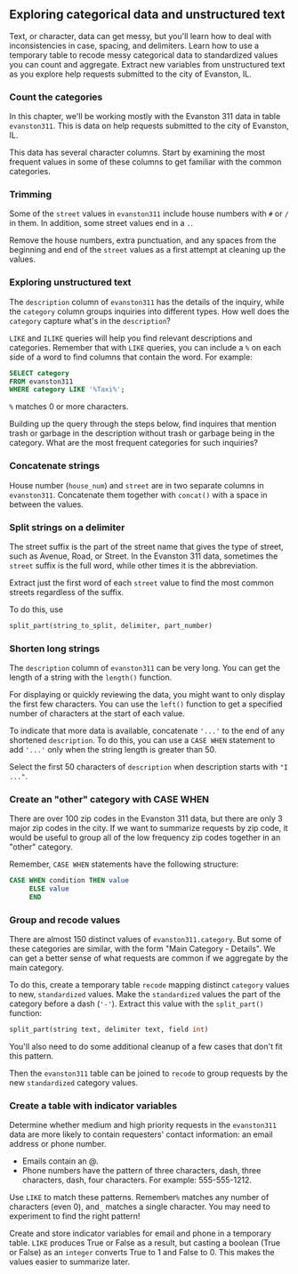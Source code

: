 ## Exploring categorical data and unstructured text
Text, or character, data can get messy, but you'll learn how to deal with inconsistencies in case, spacing, and delimiters. Learn how to use a temporary table to recode messy categorical data to standardized values you can count and aggregate. Extract new variables from unstructured text as you explore help requests submitted to the city of Evanston, IL.

### Count the categories
In this chapter, we'll be working mostly with the Evanston 311 data in table `evanston311`. This is data on help requests submitted to the city of Evanston, IL.

This data has several character columns. Start by examining the most frequent values in some of these columns to get familiar with the common categories.

### Trimming
Some of the `street` values in `evanston311` include house numbers with `#` or `/` in them. In addition, some street values end in a `.`.

Remove the house numbers, extra punctuation, and any spaces from the beginning and end of the `street` values as a first attempt at cleaning up the values.

### Exploring unstructured text
The `description` column of `evanston311` has the details of the inquiry, while the `category` column groups inquiries into different types. How well does the `category` capture what's in the `description`?

`LIKE` and `ILIKE` queries will help you find relevant descriptions and categories. Remember that with `LIKE` queries, you can include a `%` on each side of a word to find columns that contain the word. For example:

```sql
SELECT category
FROM evanston311
WHERE category LIKE '%Taxi%';
 ```
 
`%` matches 0 or more characters.

Building up the query through the steps below, find inquires that mention trash or garbage in the description without trash or garbage being in the category. What are the most frequent categories for such inquiries?

### Concatenate strings
House number (`house_num`) and `street` are in two separate columns in `evanston311`. Concatenate them together with `concat()` with a space in between the values.

### Split strings on a delimiter
The street suffix is the part of the street name that gives the type of street, such as Avenue, Road, or Street. In the Evanston 311 data, sometimes the `street` suffix is the full word, while other times it is the abbreviation.

Extract just the first word of each `street` value to find the most common streets regardless of the suffix.

To do this, use

```sql
split_part(string_to_split, delimiter, part_number)
```

### Shorten long strings
The `description` column of `evanston311` can be very long. You can get the length of a string with the `length()` function.

For displaying or quickly reviewing the data, you might want to only display the first few characters. You can use the `left()` function to get a specified number of characters at the start of each value.

To indicate that more data is available, concatenate `'...'` to the end of any shortened `description`. To do this, you can use a `CASE WHEN` statement to add `'...'` only when the string length is greater than 50.

Select the first 50 characters of `description` when description starts with `"I ..."`.

### Create an "other" category with CASE WHEN
There are over 100 zip codes in the Evanston 311 data, but there are only 3 major zip codes in the city. If we want to summarize requests by zip code, it would be useful to group all of the low frequency zip codes together in an "other" category.

Remember, `CASE WHEN` statements have the following structure:

```sql
CASE WHEN condition THEN value 
     ELSE value 
     END 
```

### Group and recode values
There are almost 150 distinct values of `evanston311.category`. But some of these categories are similar, with the form "Main Category - Details". We can get a better sense of what requests are common if we aggregate by the main category.

To do this, create a temporary table `recode` mapping distinct `category` values to new, `standardized` values. Make the `standardized` values the part of the category before a dash (`'-'`). Extract this value with the `split_part()` function:

```sql
split_part(string text, delimiter text, field int)
```

You'll also need to do some additional cleanup of a few cases that don't fit this pattern.

Then the `evanston311` table can be joined to `recode` to group requests by the new `standardized` category values.

### Create a table with indicator variables
Determine whether medium and high priority requests in the `evanston311` data are more likely to contain requesters' contact information: an email address or phone number.

* Emails contain an @.
* Phone numbers have the pattern of three characters, dash, three characters, dash, four characters. For example: 555-555-1212.

Use `LIKE` to match these patterns. Remember`%` matches any number of characters (even 0), and`_` matches a single character. You may need to experiment to find the right pattern!

Create and store indicator variables for email and phone in a temporary table. `LIKE` produces True or False as a result, but casting a boolean (True or False) as an `integer` converts True to 1 and False to 0. This makes the values easier to summarize later.